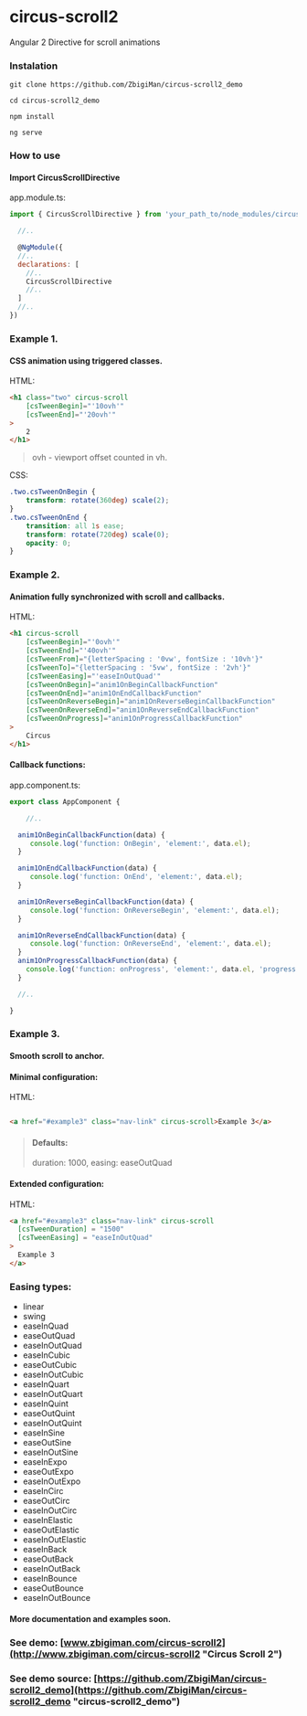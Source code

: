 # circus-scroll2
Angular 2 Directive for scroll animations

### Instalation

```
git clone https://github.com/ZbigiMan/circus-scroll2_demo

cd circus-scroll2_demo

npm install

ng serve

```

### How to use

#### Import CircusScrollDirective

app.module.ts:

```javascript
import { CircusScrollDirective } from 'your_path_to/node_modules/circus-scroll2/dist/circus-scroll.directive';

  //..

  @NgModule({
  //..   
  declarations: [
    //..
    CircusScrollDirective
    //..    
  ]
  //.. 
})
```

### Example 1.
#### CSS animation using triggered classes.

HTML:

```html
<h1 class="two" circus-scroll
    [csTweenBegin]="'10ovh'"
    [csTweenEnd]="'20ovh'"               
>
    2
</h1>
```

>ovh - viewport offset counted in vh.

CSS:

```CSS
.two.csTweenOnBegin {               
    transform: rotate(360deg) scale(2);
}
.two.csTweenOnEnd {
    transition: all 1s ease;
    transform: rotate(720deg) scale(0);
    opacity: 0;
}
```

### Example 2.
#### Animation fully synchronized with scroll and callbacks.

HTML:

```html
<h1 circus-scroll
    [csTweenBegin]="'0ovh'"
    [csTweenEnd]="'40ovh'"
    [csTweenFrom]="{letterSpacing : '0vw', fontSize : '10vh'}"
    [csTweenTo]="{letterSpacing : '5vw', fontSize : '2vh'}"
    [csTweenEasing]="'easeInOutQuad'"
    [csTweenOnBegin]="anim1OnBeginCallbackFunction"
    [csTweenOnEnd]="anim1OnEndCallbackFunction"
    [csTweenOnReverseBegin]="anim1OnReverseBeginCallbackFunction"
    [csTweenOnReverseEnd]="anim1OnReverseEndCallbackFunction"
    [csTweenOnProgress]="anim1OnProgressCallbackFunction"
>
    Circus
</h1>
```

#### Callback functions:

app.component.ts:

```javascript
export class AppComponent {

    //..    

  anim1OnBeginCallbackFunction(data) {
     console.log('function: OnBegin', 'element:', data.el);
  }

  anim1OnEndCallbackFunction(data) {
     console.log('function: OnEnd', 'element:', data.el);
  }

  anim1OnReverseBeginCallbackFunction(data) {
     console.log('function: OnReverseBegin', 'element:', data.el);
  }

  anim1OnReverseEndCallbackFunction(data) {
     console.log('function: OnReverseEnd', 'element:', data.el);
  }
  anim1OnProgressCallbackFunction(data) {
    console.log('function: onProgress', 'element:', data.el, 'progress:', data.progress);
  }

  //.. 

}
```

### Example 3.
#### Smooth scroll to anchor.

#### Minimal configuration:

HTML:

```html

<a href="#example3" class="nav-link" circus-scroll>Example 3</a>

```
>#### Defaults:
>duration: 1000,
>easing: easeOutQuad

#### Extended configuration:

HTML:

```html
<a href="#example3" class="nav-link" circus-scroll
  [csTweenDuration] = "1500"
  [csTweenEasing] = "easeInOutQuad"
>
  Example 3
</a>
```

### Easing types:

* linear
* swing
* easeInQuad
* easeOutQuad
* easeInOutQuad
* easeInCubic
* easeOutCubic
* easeInOutCubic
* easeInQuart
* easeInOutQuart
* easeInQuint
* easeOutQuint
* easeInOutQuint
* easeInSine
* easeOutSine
* easeInOutSine
* easeInExpo
* easeOutExpo
* easeInOutExpo
* easeInCirc
* easeOutCirc
* easeInOutCirc
* easeInElastic
* easeOutElastic
* easeInOutElastic
* easeInBack
* easeOutBack
* easeInOutBack
* easeInBounce
* easeOutBounce
* easeInOutBounce

#### More documentation and examples soon.
### See demo: [www.zbigiman.com/circus-scroll2](http://www.zbigiman.com/circus-scroll2 "Circus Scroll 2")
### See demo source: [https://github.com/ZbigiMan/circus-scroll2_demo](https://github.com/ZbigiMan/circus-scroll2_demo "circus-scroll2_demo")


